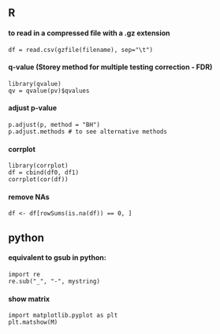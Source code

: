 ## R

#### to read in a compressed file with a .gz extension
```df = read.csv(gzfile(filename), sep="\t")```

#### q-value (Storey method for multiple testing correction - FDR)
```
library(qvalue)
qv = qvalue(pv)$qvalues
```
#### adjust p-value
```
p.adjust(p, method = "BH")
p.adjust.methods # to see alternative methods
```

#### corrplot
```
library(corrplot)
df = cbind(df0, df1)
corrplot(cor(df))
```

#### remove NAs
```
df <- df[rowSums(is.na(df)) == 0, ]
```

## python

#### equivalent to gsub in python:

```
import re
re.sub("_", "-", mystring)
```

#### show matrix
```
import matplotlib.pyplot as plt
plt.matshow(M)
```
